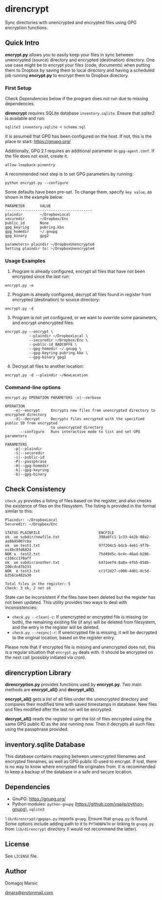 # direncrypt

Sync directories with unencrypted and encrypted files using GPG encryption functions.

## Quick Intro

**encrypt.py** allows you to easily keep your files in sync between unencrypted (source) directory and encrypted (destination) directory. One use case might be to encrypt your files (code, documents) when putting them to Dropbox by saving them to local directory and having a scheduled job running **encrypt.py** to encrypt them to Dropbox directory.

### First Setup

Check *Dependencies* below if the program does not run due to missing dependencies.

**direncrypt** requires SQLite database `inventory.sqlite`. Ensure that *sqlite3* is available and run:

```
sqlite3 inventory.sqlite < schema.sql
```

It is assumed that GPG has been configured on the host. If not, this is the place to start: https://gnupg.org/

Additionally, GPG 2.1 requires an additional parameter in `gpg-agent.conf`. If the file does not exist, create it.

```
allow-loopback-pinentry
```

A recommended next step is to set GPG parameters by running:

```
python encrypt.py --configure
```

Some defaults have been pre-set. To change them, specify `key value`, as shown in the example below:

```
PARAMETER       VALUE
----------------------------------------
plaindir        ~/DropboxLocal
securedir       ~/Dropbox/Enc
public_id       None
gpg_keyring     pubring.kbx
gpg_homedir     ~/.gnupg
gpg_binary      gpg2

parameters> plaindir ~/DropboxUnencrypted
Setting plaindir to: ~/DropboxUnencrypted
```

### Usage Examples

1) Program is already configured, encrypt all files that have not been encrypted since the last run:

```
encrypt.py -e
```

2) Program is already configured, decrypt all files found in register from encrypted (destination) to source directory:

```
encrypt.py -d
```

3) Program is not yet configured, or we want to override some parameters, and encrypt unencrypted files:

```
encrypt.py --encrypt \
           --plaindir ~/DropboxLocal \
           --securedir ~/Dropbox/Enc \
           --public-id BADCOFFE \
           --gpg-homedir ~/.gnupg \
           --gpg-keyring pubring.kbx \
           --gpg-binary gpg2
```

4) Decrypt all files to another location:

```
encrypt.py -d --plaindir ~/NewLocation
```

### Command-line options

```
encrypt.py OPERATION PARAMETERS -v|--verbose

OPERATION
    -e|--encrypt     Encrypts new files from unencrypted directory to encrypted directory
    -d|--decrypt     Decrypts files encrypted with the specified public ID from encrypted
                     to unencrypted directory
       --configure   Runs interactive mode to list and set GPG parameters

PARAMETERS
    -p|--plaindir
    -s|--securedir
    -i|--public-id
    -P|--passphrase
    -H|--gpg-homedir
    -k|--gpg-keyring
    -b|--gpg-binary
```
## Check Consistency

`check.py` provides a listing of files based on the register, and also checks the existence of files on the filesystem. The listing is provided in the format similar to this:

```
Plaindir: ~/DropboxLocal
Securedir: ~/Dropbox/Enc

STATUS PLAINFILE                           ENCFILE
ok  ue subdir/newfile.txt                  398a8fc1-1c33-4e2b-80a2-ae8645007cba
ok  ue test1.txt                           97f204c5-bdcb-4e61-9f7b-ec4bc9fd6824
NOK u  test2.txt                           75d49d5c-bc4c-46ad-b286-c336cc170aff
ok  ue subdir/another.txt                  6471eef4-8a8a-4fb5-858b-200cdcd7b231
NOK  e test3.txt                           cc1f2d27-c006-4d01-8c5d-b356ce482a30

Total files in the register: 5
Check: 3 ok, 2 not ok
```

State can be inconsistent if the files have been deleted but the register has not been updated. This utility provides two ways to deal with inconsistencies:

* `check.py --clean|-c`: If unencrypted or encrypted file is missing (or both), the remaining existing file (if any) will be deleted from filesystem, and the entry in the register will be deleted.
* `check.py --resync|-r`: If unencrypted file is missing, it will be decrypted to the original location, based on the register entry.

Please note that if encrypted file is missing and unencrypted does not, this is a regular situation that `encrypt.py` deals with. It should be encrypted on the next call (possibly initiated via cron).

## direncryption Library

**direncryption.py** provides functions used by **encrypt.py**. Two main methods are **encrypt_all()** and **decrypt_all()**.

**encrypt_all()** gets a list of all files under the unencrypted directory and compares their modified time with saved timestamps in database. New files and files modified after the last run will be encrypted.

**decrypt_all()** reads the register to get the list of files encrypted using the same GPG public ID as the one running now. Then it decrypts all such files using the passphrase provided.

## inventory.sqlite Database

This database contains mapping between unencrypted filenames and encrypted filenames, as well as GPG public ID used to encrypt. If lost, there is no way to know where encrypted file originates from. It is recommended to keep a backup of the database in a safe and secure location.

## Dependencies

* GnuPG: https://gnupg.org/
* Python modules: `python-gnupg` (https://github.com/vsajip/python-gnupg), `sqlite3`

`lib/direncrypt/gpgops.py` imports `gnupg`. Ensure that `gnupg.py` is found. Some options include adding path to it to `PYTHONPATH` or linking to `gnupg.py` from `lib/direncrypt` directory (I would not recommend the latter).

## License

See `LICENSE` file.

## Author

Domagoj Marsic

<dmars@protonmail.com>
